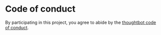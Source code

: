 # Code of conduct

By participating in this project, you agree to abide by the
[thoughtbot code of conduct][1].

[1]: https://thoughtbot.com/open-source-code-of-conduct

